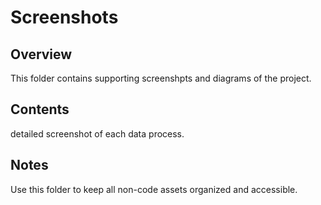 # Screenshots

## Overview
This folder contains supporting screenshpts and diagrams of the project.

## Contents
detailed screenshot of each data process.

## Notes
Use this folder to keep all non-code assets organized and accessible.
